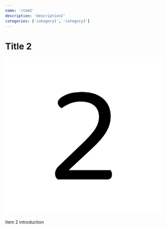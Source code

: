 ```yaml
---
name: 'item2'
description: 'description2'
categories: ['category1', 'category3']
---
```


# Title 2

![Image 2](image-2.png)

Item 2 introduction


